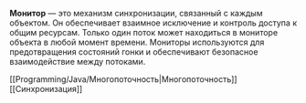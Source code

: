 **Монитор** — это механизм синхронизации, связанный с каждым объектом. Он обеспечивает взаимное исключение и контроль доступа к общим ресурсам. Только один поток может находиться в мониторе объекта в любой момент времени. Мониторы используются для предотвращения состояний гонки и обеспечивают безопасное взаимодействие между потоками.

[[Programming/Java/Многопоточность|Многопоточность]] [[Синхронизация]] 